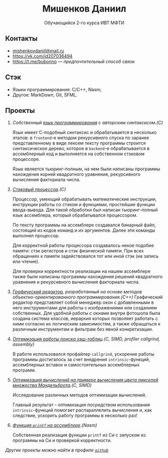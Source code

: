 # <div style=" text-align:center"> Мишенков Даниил </div>
<div style=" text-align:center"> Обучающийся 2-го курса ИВТ МФТИ </div>



## Контакты
- mishenkovdaniil@mail.ru
- https://vk.com/id207036494
- https://t.me/bubonno — *предпочтительный способ связи*

## Стэк
- Языки программирования: C/C++, Nasm;
- Другое: MarkDown, Git, SFML.

## Проекты 
1. *Собственный [язык программирования](https://github.com/MishenkovDaniil/language) с авторским синтаксисом.(C)* 
    
    Язык имеет С-подобный синтаксис и обрабатывается в несколько этапов: в `frontend`-е 	методом рекурсивного спуска по заранее представленному в виде лексем тексту программы 	строится синтаксическое дерево, которое в `backend`-е обрабатывается в ассемблерный код и выполняется на собственном стэковом процессоре.

	Язык является тьюринг-полным, на нем были написаны программы нахождения корней 	квадратного уравнения, рекурсивного вычисления факториала числа.

2.  *[Стэковый процессор](https://github.com/MishenkovDaniil/assembler-cpu).(С)*

    Процессор, умеющий обрабатывать математические инструкции, инструкции работы со стэком и функциями, простейшие функции ввода-вывода. Для такой обработки был написан тьюринг-полный язык ассемблера, который обрабатывался процессором.

	По тексту программы на ассемблере создавался бинарный файл, состоящий из кодов 	команд и их аргументов. Далее эти команды выполнял процессор.
    
    Для корректной работы процессора создавалось некое подобие памяти: стэк регистров и стэк физической памяти. При всех обращениях к памяти задействовался тот или иной стэк (на запись или чтение).
	
    Для проверки корректности реализации на нашем ассемблере также были написаны 	программы нахождения решений квадратного уравнения и рекурсивного вычисления факториала числа.

3. *[Графический редактор](https://github.com/MishenkovDaniil/Photoshop), разработанный на основе методов объектно-ориентированного программирования.(C++)* 
    Графический редактор представляет собой менеджер окон с добавленными в него инструментами для работы с изображениями или созданием собственных.
	Для удобной работы с окнами внутри фотошопа была создана система классов, иерархия 	которых позволяет работать с ними согласно их логическим зависимостям, а также 	обращаться к различным инструментам и фильтрам без явной конкретизации.

3. *[Оптимизация работы поиска хэш-таблиц](https://github.com/MishenkovDaniil/Hash_table).(C, SIMD, profiler callgrind, assembly)* 

    В работе использовался профайлер `callgrind`, ускорение работы программы достигалось за счет внедрения `intrinsic`-функций, ассемблерных вставок и самостоятельных ассемблерных программ.

4. *[Оптимизация вычислений на примере вычисления цвета пикселей множества Мандельброта](https://github.com/MishenkovDaniil/Mandelbrot_set).(C, SIMD)*

    Исследование различных методов оптимизации вычислений. 

    Главный результат - оптимизация посредством использования `intrinsic`-функций помогает распараллелить вычисления и, как следствие, ускорить работу программы в несколько раз!

5. *[Функция `printf` на ассемблере](https://github.com/MishenkovDaniil/printf).(Nasm)*

    Собственная реализация функции `printf` из Си с запуском из программы на Си и проверкой корректности.

*Другие проекты можно найти в профиле [`github`](https://github.com/MishenkovDaniil)*
